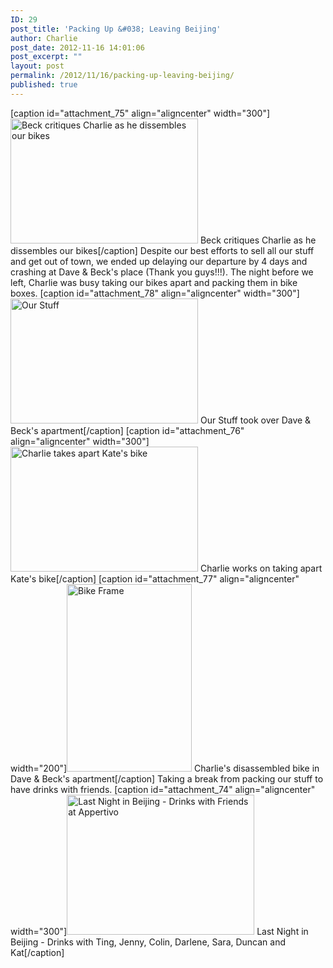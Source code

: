 ```yaml
---
ID: 29
post_title: 'Packing Up &#038; Leaving Beijing'
author: Charlie
post_date: 2012-11-16 14:01:06
post_excerpt: ""
layout: post
permalink: /2012/11/16/packing-up-leaving-beijing/
published: true
---
```

[caption id="attachment_75" align="aligncenter" width="300"]<a href="http://biking2paradise.com/2012/11/17/packing-up-leaving-beijing/img_5598/" rel="attachment wp-att-75"><img class="size-medium wp-image-75" title="Beck & Charlie" src="http://biking2paradise.com/wp-content/uploads/2012/11/IMG_5598-300x200.jpg" alt="Beck critiques Charlie as he dissembles our bikes" width="300" height="200" /></a> Beck critiques Charlie as he dissembles our bikes[/caption] Despite our best efforts to sell all our stuff and get out of town, we ended up delaying our departure by 4 days and crashing at Dave & Beck's place (Thank you guys!!!). The night before we left, Charlie was busy taking our bikes apart and packing them in bike boxes. [caption id="attachment_78" align="aligncenter" width="300"]<a href="http://biking2paradise.com/2012/11/17/packing-up-leaving-beijing/img_5610/" rel="attachment wp-att-78"><img class="size-medium wp-image-78" title="Our stuff" src="http://biking2paradise.com/wp-content/uploads/2012/11/IMG_5610-300x200.jpg" alt="Our Stuff" width="300" height="200" /></a> Our Stuff took over Dave & Beck's apartment[/caption] [caption id="attachment_76" align="aligncenter" width="300"]<a href="http://biking2paradise.com/2012/11/17/packing-up-leaving-beijing/img_5603/" rel="attachment wp-att-76"><img class="size-medium wp-image-76" title="Taking apart Kate's Bike" src="http://biking2paradise.com/wp-content/uploads/2012/11/IMG_5603-300x200.jpg" alt="Charlie takes apart Kate's bike" width="300" height="200" /></a> Charlie works on taking apart Kate's bike[/caption] [caption id="attachment_77" align="aligncenter" width="200"]<a href="http://biking2paradise.com/2012/11/17/packing-up-leaving-beijing/img_5612/" rel="attachment wp-att-77"><img class="size-medium wp-image-77" title="Bike Frame" src="http://biking2paradise.com/wp-content/uploads/2012/11/IMG_5612-200x300.jpg" alt="Bike Frame" width="200" height="300" /></a> Charlie's disassembled bike in Dave & Beck's apartment[/caption] Taking a break from packing our stuff to have drinks with friends. [caption id="attachment_74" align="aligncenter" width="300"]<a href="http://biking2paradise.com/2012/11/17/packing-up-leaving-beijing/img_0658/" rel="attachment wp-att-74"><img class="size-medium wp-image-74" title="Last Night in Beijing - Drinks with Friends at Appertivo" src="http://biking2paradise.com/wp-content/uploads/2012/11/IMG_0658-300x224.jpg" alt="Last Night in Beijing - Drinks with Friends at Appertivo" width="300" height="224" /></a> Last Night in Beijing - Drinks with Ting, Jenny, Colin, Darlene, Sara, Duncan and Kat[/caption]